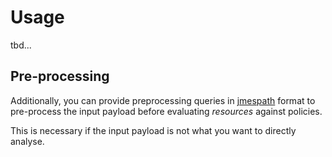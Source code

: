 # Usage

tbd...

## Pre-processing

Additionally, you can provide preprocessing queries in [jmespath](https://jmespath.site) format to pre-process the input payload before evaluating *resources* against policies.

This is necessary if the input payload is not what you want to directly analyse.
